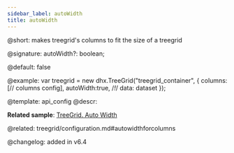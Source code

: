 ```yaml
---
sidebar_label: autoWidth
title: autoWidth
---          
```


@short: makes treegrid's columns to fit the size of a treegrid

@signature: autoWidth?: boolean;

@default: false

@example: 
var treegrid = new dhx.TreeGrid("treegrid_container", {
    columns: [// columns config],
    autoWidth:true, /*!*/
    data: dataset
});

@template:	api_config
@descr: 

**Related sample**: [TreeGrid. Auto Width](https://snippet.dhtmlx.com/irybslog)

@related: treegrid/configuration.md#autowidthforcolumns

@changelog: added in v6.4
